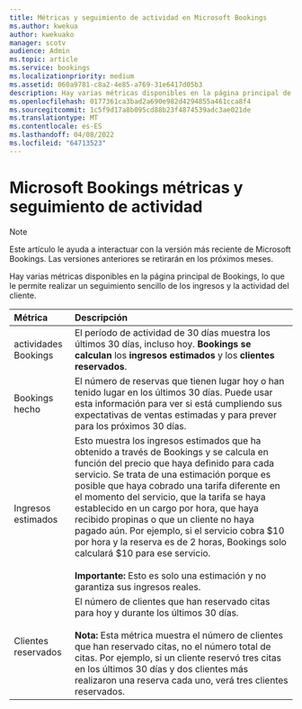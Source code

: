 ```yaml
---
title: Métricas y seguimiento de actividad en Microsoft Bookings
ms.author: kwekua
author: kwekuako
manager: scotv
audience: Admin
ms.topic: article
ms.service: bookings
ms.localizationpriority: medium
ms.assetid: 060a9781-c8a2-4e85-a769-31e6417d05b3
description: Hay varias métricas disponibles en la página principal de Bookings, lo que le permite realizar un seguimiento sencillo de los ingresos y la actividad del cliente.
ms.openlocfilehash: 0177361ca3bad2a690e982d4294855a461cca8f4
ms.sourcegitcommit: 1c5f9d17a8b095cd88b23f4874539adc3ae021de
ms.translationtype: MT
ms.contentlocale: es-ES
ms.lasthandoff: 04/08/2022
ms.locfileid: "64713523"
---
```

# <a name="microsoft-bookings-metrics-and-activity-tracking"></a>Microsoft Bookings métricas y seguimiento de actividad

> [!NOTE]
> Este artículo le ayuda a interactuar con la versión más reciente de Microsoft Bookings. Las versiones anteriores se retirarán en los próximos meses.

Hay varias métricas disponibles en la página principal de Bookings, lo que le permite realizar un seguimiento sencillo de los ingresos y la actividad del cliente.

| Métrica | Descripción |
|:---|:---|
| actividades Bookings | El período de actividad de 30 días muestra los últimos 30 días, incluso hoy. **Bookings se calculan** los **ingresos estimados** y los **clientes reservados**. |
| Bookings hecho | El número de reservas que tienen lugar hoy o han tenido lugar en los últimos 30 días. Puede usar esta información para ver si está cumpliendo sus expectativas de ventas estimadas y para prever para los próximos 30 días. |
| Ingresos estimados | Esto muestra los ingresos estimados que ha obtenido a través de Bookings y se calcula en función del precio que haya definido para cada servicio. Se trata de una estimación porque es posible que haya cobrado una tarifa diferente en el momento del servicio, que la tarifa se haya establecido en un cargo por hora, que haya recibido propinas o que un cliente no haya pagado aún. Por ejemplo, si el servicio cobra $10 por hora y la reserva es de 2 horas, Bookings solo calculará $10 para ese servicio.<br/><br/>**Importante:** Esto es solo una estimación y no garantiza sus ingresos reales. |
| Clientes reservados | El número de clientes que han reservado citas para hoy y durante los últimos 30 días.<br/><br/>**Nota:** Esta métrica muestra el número de clientes que han reservado citas, no el número total de citas. Por ejemplo, si un cliente reservó tres citas en los últimos 30 días y dos clientes más realizaron una reserva cada uno, verá tres clientes reservados. |
